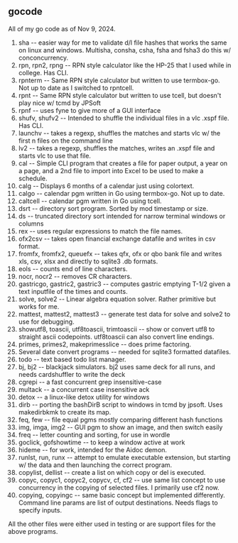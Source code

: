 ## gocode
All of my go code as of Nov 9, 2024.

1.  sha -- easier way for me to validate d/l file hashes that works the same on linux and windows.  Multisha, consha, csha, fsha and fsha3 do this w/ conconcurrency.
2.  rpn, rpn2, rpng -- RPN style calculator like the HP-25 that I used while in college.  Has CLI.
3.  rpnterm -- Same RPN style calculator but written to use termbox-go.  Not up to date as I switched to rpntcell.
4.  rpnt -- Same RPN style calculator but written to use tcell, but doesn't play nice w/ tcmd by JPSoft
5.  rpnf -- uses fyne to give more of a GUI interface
6.  shufv, shufv2 -- Intended to shuffle the individual files in a vlc .xspf file.  Has CLI.
7.  launchv -- takes a regexp, shuffles the matches and starts vlc w/ the first n files on the command line
8.  lv2 -- takes a regexp, shuffles the matches, writes an .xspf file and starts vlc to use that file.
9.  cal -- Simple CLI program that creates a file for paper output, a year on a page, and a 2nd file to import into Excel to be used to make a schedule.
10. calg -- Displays 6 months of a calendar just using colortext.
11. calgo -- calendar pgm written in Go using termbox-go.  Not up to date.
12. caltcell -- calendar pgm written in Go using tcell.
13. dsrt -- directory sort program.  Sorted by mod timestamp or size.
14. ds -- truncated directory sort intended for narrow terminal windows or columns
15. rex -- uses regular expressions to match the file names.
16. ofx2csv -- takes open financial exchange datafile and writes in csv format.
17. fromfx, fromfx2, queuefx -- takes qfx, ofx or qbo bank file and writes xls, csv, xlsx and directly to sqlite3 .db formats.
18. eols -- counts end of line characters.
19. nocr, nocr2 -- removes CR characters.
20. gastricgo, gastric2, gastric3 -- computes gastric emptying T-1/2 given a text inputfile of the times and counts.
21. solve, solve2 -- Linear algebra equation solver.  Rather primitive but works for me.
22. mattest, mattest2, mattest3 -- generate test data for solve and solve2 to use for debugging.
22. showutf8, toascii, utf8toascii, trimtoascii -- show or convert utf8 to straight ascii codepoints.  utf8toascii can also convert line endings.
23. primes, primes2, makeprimesslice -- does prime factoring.
24. Several date convert programs -- needed for sqlite3 formatted datafiles.
25. todo -- text based todo list manager.
26. bj, bj2 -- blackjack simulators.  bj2 uses same deck for all runs, and needs cardshuffler to write the deck
27. cgrepi -- a fast concurrent grep insensitive-case
28. multack -- a concurrent case insensitive ack
29. detox -- a linux-like detox utility for windows
30. dirb -- porting the bashDirB script to windows in tcmd by jpsoft.  Uses makedirbkmk to create its map.
31. feq, few -- file equal pgms mostly comparing different hash functions
32. img, imga, img2 -- GUI pgm to show an image, and then switch easily
33. freq -- letter counting and sorting, for use in wordle
34. goclick, gofshowtime -- to keep a window active at work
35. hideme -- for work, intended for the Aidoc demon.
36. runlst, run, runx -- attempt to emulate executable extension, but starting w/ the data and then launching the correct program.
37. copylist, dellist -- create a list on which copy or del is executed.
38. copyc, copyc1, copyc2, copycv, cf, cf2 -- use same list concept to use concurrency in the copying of selected files.  I primarily use cf2 now.
39. copying, copyingc -- same basic concept but implemented differently.  Command line params are list of output destinations.  Needs flags to specify inputs.


All the other files were either used in testing or are support files for the above programs.
